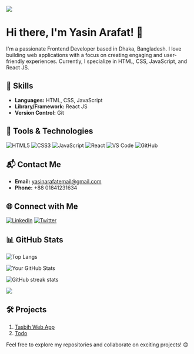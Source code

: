 ![](https://i.ibb.co/Z2THqFJ/Top-10-Front-End-Developer-Skills-That-You-Need-in-2022.png)
# Hi there, I'm Yasin Arafat! 👋

I'm a passionate Frontend Developer based in Dhaka, Bangladesh. I love building web applications with a focus on creating engaging and user-friendly experiences. Currently, I specialize in HTML, CSS, JavaScript, and React JS.

## 🚀 Skills

- **Languages:** HTML, CSS, JavaScript
- **Library/Framework:** React JS
- **Version Control:** Git


## 🔧 Tools & Technologies

![HTML5](https://img.shields.io/badge/HTML5-E34F26?style=for-the-badge&logo=html5&logoColor=white)
![CSS3](https://img.shields.io/badge/CSS3-1572B6?style=for-the-badge&logo=css3&logoColor=white)
![JavaScript](https://img.shields.io/badge/JavaScript-F7DF1E?style=for-the-badge&logo=javascript&logoColor=black)
![React](https://img.shields.io/badge/React-61DAFB?style=for-the-badge&logo=react&logoColor=black)
![VS Code](https://img.shields.io/badge/VS_Code-007ACC?style=for-the-badge&logo=visual-studio-code&logoColor=white)
![GitHub](https://img.shields.io/badge/GitHub-181717?style=for-the-badge&logo=github&logoColor=white)
## 📬 Contact Me

- **Email:** yasinarafatemail@gmail.com
- **Phone:** +88 01841231634

## 🌐 Connect with Me


[![LinkedIn](https://img.shields.io/badge/LinkedIn-0077B5?style=for-the-badge&logo=linkedin&logoColor=white)](https://www.linkedin.com/in/yasin-arafat1/)
[![Twitter](https://img.shields.io/badge/Twitter-1DA1F2?style=for-the-badge&logo=twitter&logoColor=white)](https://twitter.com/yourtwitterhandle)

## 📊 GitHub Stats

![Top Langs](https://github-readme-stats.vercel.app/api/top-langs/?username=yasinarafat99)

![Your GitHub Stats](https://github-readme-stats.vercel.app/api?username=yasinarafat99&true&count_private=true)


![GitHub streak stats](https://github-readme-streak-stats.herokuapp.com/?user=yasinarafat99) 


![](https://komarev.com/ghpvc/?username=yasinarafat99&color=green)

## 🛠️ Projects


1. [Tasbih Web App](https://github.com/yasinarafat99/Tasbih-web-app)
2. [Todo](https://github.com/yasinarafat99/-Task-Management-Application-)

Feel free to explore my repositories and collaborate on exciting projects! 😊













